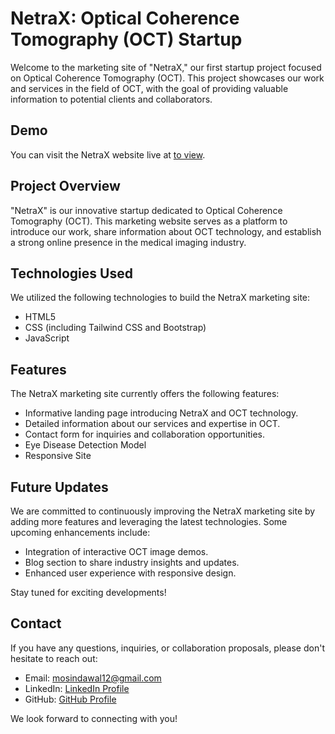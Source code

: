 # NetraX: Optical Coherence Tomography (OCT) Startup

Welcome to the marketing site of "NetraX," our first startup project focused on Optical Coherence Tomography (OCT). This project showcases our work and services in the field of OCT, with the goal of providing valuable information to potential clients and collaborators.

## Demo

You can visit the NetraX website live at [to view](https://mohasindawal.github.io/OCT_NetraX-miniProject/).

## Project Overview

"NetraX" is our innovative startup dedicated to Optical Coherence Tomography (OCT). This marketing website serves as a platform to introduce our work, share information about OCT technology, and establish a strong online presence in the medical imaging industry.

## Technologies Used

We utilized the following technologies to build the NetraX marketing site:

- HTML5
- CSS (including Tailwind CSS and Bootstrap)
- JavaScript

## Features

The NetraX marketing site currently offers the following features:

- Informative landing page introducing NetraX and OCT technology.
- Detailed information about our services and expertise in OCT.
- Contact form for inquiries and collaboration opportunities.
- Eye Disease Detection Model
- Responsive Site

## Future Updates

We are committed to continuously improving the NetraX marketing site by adding more features and leveraging the latest technologies. Some upcoming enhancements include:

- Integration of interactive OCT image demos.
- Blog section to share industry insights and updates.
- Enhanced user experience with responsive design.

Stay tuned for exciting developments!

## Contact

If you have any questions, inquiries, or collaboration proposals, please don't hesitate to reach out:

- Email: mosindawal12@gmail.com
- LinkedIn: [LinkedIn Profile](https://www.linkedin.com/in/mohasin-jawale-403931215)
- GitHub: [GitHub Profile](https://github.com/Mohasindawal)

We look forward to connecting with you!


